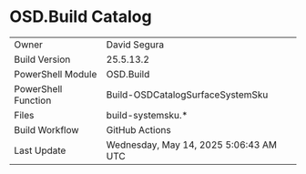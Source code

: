 ﻿# OSD.Build Catalog

| | |
|-|-|
| Owner | David Segura |
| Build Version | 25.5.13.2 |
| PowerShell Module | OSD.Build |
| PowerShell Function | Build-OSDCatalogSurfaceSystemSku |
| Files | build-systemsku.* |
| Build Workflow | GitHub Actions |
| Last Update | Wednesday, May 14, 2025 5:06:43 AM UTC |
